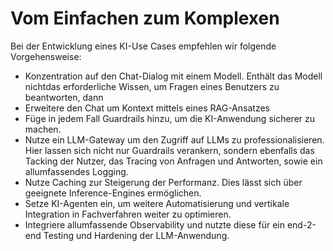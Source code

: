 # Vom Einfachen zum Komplexen

Bei der Entwicklung eines KI-Use Cases empfehlen wir folgende Vorgehensweise:

- Konzentration auf den Chat-Dialog mit einem Modell. Enthält das Modell nichtdas erforderliche Wissen, um Fragen eines Benutzers zu beantworten, dann 
- Erweitere den Chat um Kontext mittels eines RAG-Ansatzes
- Füge in jedem Fall Guardrails hinzu, um die KI-Anwendung sicherer zu machen.
- Nutze ein LLM-Gateway um den Zugriff auf LLMs zu professionalisieren. Hier lassen sich nicht nur Guardrails verankern, sondern ebenfalls das Tacking der Nutzer, das Tracing von Anfragen und Antworten, sowie ein allumfassendes Logging.  
- Nutze Caching zur Steigerung der Performanz. Dies lässt sich über geeignete Inference-Engines ermöglichen.
- Setze KI-Agenten ein, um weitere Automatisierung und vertikale Integration in Fachverfahren weiter zu optimieren. 
- Integriere allumfassende Observability und nutzte diese für ein end-2-end Testing und Hardening der LLM-Anwendung.
